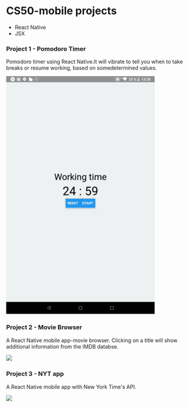 # CS50-mobile projects

- React Native
- JSX

### Project 1 - Pomodoro Timer

Pomodoro timer using React Native.It will vibrate to tell you when to take breaks or resume working, based on somedetermined values. 


![](demos/project1.gif)

### Project 2 - Movie Browser

A React Native mobile app-movie browser.
Clicking on a title will show additional information from the IMDB databse.

![](demos/project2.gif)

### Project 3 - NYT app

A React Native mobile app with New York Time's API.

![](demos/project3.gif)
